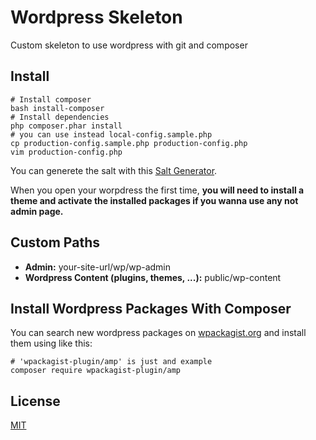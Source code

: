 # Wordpress Skeleton

Custom skeleton to use wordpress with git and composer

## Install

```
# Install composer
bash install-composer
# Install dependencies
php composer.phar install
# you can use instead local-config.sample.php
cp production-config.sample.php production-config.php
vim production-config.php
```
You can generete the salt with this [Salt Generator].

When you open your worpdress the first time, **you will need to install a theme and activate the installed packages if you wanna use any not admin page.**

## Custom Paths

 * **Admin:** your-site-url/wp/wp-admin
 * **Wordpress Content (plugins, themes, ...):** public/wp-content

## Install Wordpress Packages With Composer

You can search new wordpress packages on [wpackagist.org] and install them using like this:

```
# 'wpackagist-plugin/amp' is just and example
composer require wpackagist-plugin/amp
```

## License
[MIT]

[Salt Generator]: <https://api.wordpress.org/secret-key/1.1/salt/>
[wpackagist.org]: <https://wpackagist.org>
[MIT]: License
